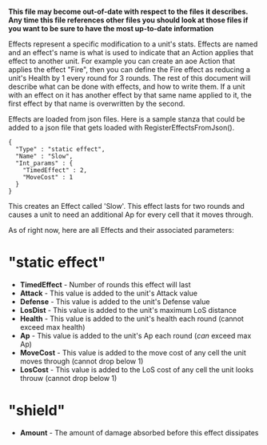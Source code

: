 **This file may become out-of-date with respect to the files it describes.  Any time this file references other files you should look at those files if you want to be sure to have the most up-to-date information**


Effects represent a specific modification to a unit's stats.  Effects are named and an effect's name is what is used to indicate that an Action applies that effect to another unit.  For example you can create an aoe Action that applies the effect "Fire", then you can define the Fire effect as reducing a unit's Health by 1 every round for 3 rounds.  The rest of this document will describe what can be done with effects, and how to write them.  If a unit with an effect on it has another effect by that same name applied to it, the first effect by that name is overwritten by the second.

Effects are loaded from json files.  Here is a sample stanza that could be added to a json file that gets loaded with RegisterEffectsFromJson().

    {
      "Type" : "static effect",
      "Name" : "Slow",
      "Int_params" : {
        "TimedEffect" : 2,
        "MoveCost" : 1
      }
    }

This creates an Effect called 'Slow'.  This effect lasts for two rounds and causes a unit to need an additional Ap for every cell that it moves through.

As of right now, here are all Effects and their associated parameters:

# "static effect"
* **TimedEffect** - Number of rounds this effect will last
* **Attack** - This value is added to the unit's Attack value
* **Defense** - This value is added to the unit's Defense value
* **LosDist** - This value is added to the unit's maximum LoS distance
* **Health** - This value is added to the unit's health each round (cannot exceed max health)
* **Ap** - This value is added to the unit's Ap each round (*can* exceed max Ap)
* **MoveCost** - This value is added to the move cost of any cell the unit moves through (cannot drop below 1)
* **LosCost** - This value is added to the LoS cost of any cell the unit looks throuw (cannot drop below 1)

# "shield"
* **Amount** - The amount of damage absorbed before this effect dissipates
